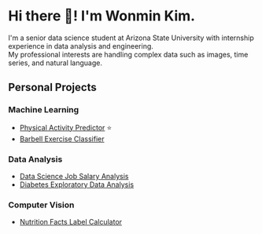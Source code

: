 # Hi there 👋! I'm Wonmin Kim.

I'm a senior data science student at Arizona State University with internship experience in data analysis and engineering.  
My professional interests are handling complex data such as images, time series, and natural language.

## Personal Projects
### Machine Learning
- [Physical Activity Predictor](https://github.com/1minute99/physical-activity-predictor) ⭐️
- [Barbell Exercise Classifier](https://github.com/1minute99/Barbell-Exercise-Classifier)

### Data Analysis
- [Data Science Job Salary Analysis](https://github.com/1minute99/DataScience-Job-Salary-Analysis)
- [Diabetes Exploratory Data Analysis](https://github.com/1minute99/Diabetes-EDA?tab=readme-ov-file#diabetes-exploratory-data-analysis)

### Computer Vision
- [Nutrition Facts Label Calculator](https://github.com/1minute99/Nutrition-Facts-Label-Calculator)
